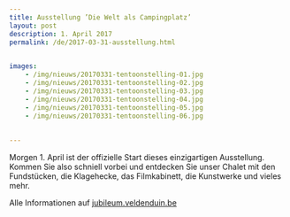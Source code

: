 ```yaml
---
title: Ausstellung ’Die Welt als Campingplatz’
layout: post
description: 1. April 2017
permalink: /de/2017-03-31-ausstellung.html

    
images: 
    - /img/nieuws/20170331-tentoonstelling-01.jpg
    - /img/nieuws/20170331-tentoonstelling-02.jpg
    - /img/nieuws/20170331-tentoonstelling-03.jpg
    - /img/nieuws/20170331-tentoonstelling-04.jpg
    - /img/nieuws/20170331-tentoonstelling-05.jpg
    - /img/nieuws/20170331-tentoonstelling-06.jpg
    
    
---
```


Morgen 1. April ist der offizielle Start dieses einzigartigen Ausstellung. Kommen Sie also schniell vorbei und entdecken Sie unser Chalet mit den Fundstücken, die Klagehecke, das Filmkabinett, die Kunstwerke und vieles mehr. 

Alle Informationen auf [jubileum.veldenduin.be](http://www.veldenduin.be/jubileum/de/ausstellung/praktisch.html)
